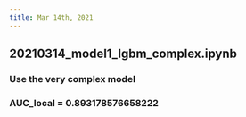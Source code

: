 ```yaml
---
title: Mar 14th, 2021
---
```


## 20210314_model1_lgbm_complex.ipynb
### Use the very complex model
### AUC_local = 0.893178576658222
